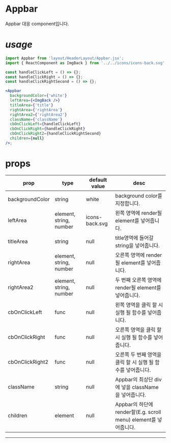 # **Appbar**

Appbar 대응 component입니다.

# _usage_

```jsx
import Appbar from 'layout/HeaderLayout/Appbar.jsx';
import { ReactComponent as ImgBack } from '../../icons/icons-back.svg';

const handleClickLeft = () => {};
const handleClickRight = () => {};
const handleClickRightSecond = () => {};

<Appbar
  backgroundColor={'white'}
  leftArea={<ImgBack />}
  titleArea={'title'}
  rightArea={'rightArea'}
  rightArea2={'rightArea2'}
  className={'className'}
  cbOnClickLeft={handleClickLeft}
  cbOnClickRight={handleClickRight}
  cbOnClickRight2={handleClickRightSecond}
  children={null}
/>;
```

# props

| prop            | type                    | default value  | desc                                                             |
| --------------- | ----------------------- | -------------- | ---------------------------------------------------------------- |
| backgroundColor | string                  | white          | background color를 지정합니다.                                   |
| leftArea        | element, string, number | icons-back.svg | 왼쪽 영역에 render될 element를 넣어줍니다.                       |
| titleArea       | string                  | null           | title영역에 들어갈 string을 넣어줍니다.                          |
| rightArea       | element, string, number | null           | 오른쪽 영역에 render될 element를 넣어줍니다.                     |
| rightArea2      | element, string, number | null           | 두 번째 오른쪽 영역에 render될 element를 넣어줍니다.             |
| cbOnClickLeft   | func                    | null           | 왼쪽 영역을 클릭 할 시 실행 될 함수를 넣어줍니다.                |
| cbOnClickRight  | func                    | null           | 오른쪽 영역을 클릭 할 시 실행 될 함수를 넣어줍니다.              |
| cbOnClickRight2 | func                    | null           | 오른쪽 두 번째 영역을 클릭 할 시 실행 될 함수를 넣어줍니다.      |
| className       | string                  | null           | Appbar의 최상단 div에 넣을 className을 넣어줍니다.               |
| children        | element                 | null           | Appbar의 하단에 render할(E.g. scroll menu) element를 넣어줍니다. |

---
